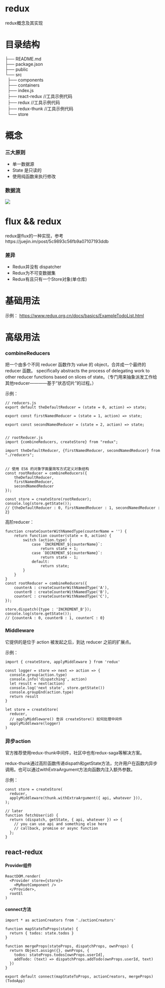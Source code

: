# redux
redux概念及其实现

# 目录结构

├── README.md </br>
├── package.json </br>
├── public </br>
└── src </br>
    &nbsp;&nbsp;├── components </br>
    &nbsp;&nbsp;├── containers </br>
    &nbsp;&nbsp;├── index.js </br>
    &nbsp;&nbsp;├── react-redux //工具示例代码 </br>
    &nbsp;&nbsp;├── redux //工具示例代码 </br>
    &nbsp;&nbsp;├── redux-thunk //工具示例代码 </br>
    &nbsp;&nbsp;└── store </br>

# 概念
### 三大原则
- 单一数据源
- State 是只读的
- 使用纯函数来执行修改
### 数据流
<img src="https://user-gold-cdn.xitu.io/2019/3/24/169ad99e277502d0?imageView2/0/w/1280/h/960/format/webp/ignore-error/1"/>

# flux && redux

redux是flux的一种实现，参考https://juejin.im/post/5c9893c56fb9a07107193ddb

### 差异
- Redux并没有 dispatcher
- Redux为不可变数据集
- Redux有且只有一个Store对象(单仓库)

# 基础用法
示例：
https://www.redux.org.cn/docs/basics/ExampleTodoList.html

# 高级用法

### combineReducers
把一个由多个不同 reducer 函数作为 value 的 object，合并成一个最终的 reducer 函数。
specifically abstracts the process of delegating work to other reducer functions based on slices of state。（专门用来抽象派发工作给其他reducer————基于“状态切片”的过程。）

示例：
``````
// reducers.js
export default theDefaultReducer = (state = 0, action) => state;

export const firstNamedReducer = (state = 1, action) => state;

export const secondNamedReducer = (state = 2, action) => state;


// rootReducer.js
import {combineReducers, createStore} from "redux";

import theDefaultReducer, {firstNamedReducer, secondNamedReducer} from "./reducers";


// 使用 ES6 的对象字面量简写方式定义对象结构
const rootReducer = combineReducers({
    theDefaultReducer,
    firstNamedReducer,
    secondNamedReducer
});

const store = createStore(rootReducer);
console.log(store.getState());
// {theDefaultReducer : 0, firstNamedReducer : 1, secondNamedReducer : 2}
``````

高阶reducer：

``````
function createCounterWithNamedType(counterName = '') {
    return function counter(state = 0, action) {
        switch (action.type) {
            case `INCREMENT_${counterName}`:
                return state + 1;
            case `DECREMENT_${counterName}`:
                return state - 1;
            default:
                return state;
        }
    }
}
const rootReducer = combineReducers({
    counterA : createCounterWithNamedType('A'),
    counterB : createCounterWithNamedType('B'),
    counterC : createCounterWithNamedType('C'),
});

store.dispatch({type : 'INCREMENT_B'});
console.log(store.getState());
// {counterA : 0, counterB : 1, counterC : 0}
``````



### Middleware
它提供的是位于 action 被发起之后，到达 reducer 之前的扩展点。

示例： 
``````
import { createStore, applyMiddleware } from 'redux'

const logger = store => next => action => {
  console.group(action.type)
  console.info('dispatching', action)
  let result = next(action)
  console.log('next state', store.getState())
  console.groupEnd(action.type)
  return result
}

let store = createStore(
  reducer,
  // applyMiddleware() 告诉 createStore() 如何处理中间件
  applyMiddleware(logger)
)

``````

### 异步action
官方推荐使用redux-thunk中间件，社区中也有redux-saga等解决方案。

redux-thunk通过高阶函数传递dispath和getState方法，允许用户在函数内异步调用。也可以通过withExtraArgument方法向函数内注入额外参数。

示例：

``````
const store = createStore(
  reducer,
  applyMiddleware(thunk.withExtraArgument({ api, whatever })),
);

// later
function fetchUser(id) {
  return (dispatch, getState, { api, whatever }) => {
    // you can use api and something else here
    // callback, promise or async function
  };
}
``````

## react-redux

#### Provider组件

``````
ReactDOM.render(
  <Provider store={store}>
    <MyRootComponent />
  </Provider>,
  rootEl
)
``````

#### connect方法

``````
import * as actionCreators from './actionCreators'

function mapStateToProps(state) {
  return { todos: state.todos }
}

function mergeProps(stateProps, dispatchProps, ownProps) {
  return Object.assign({}, ownProps, {
    todos: stateProps.todos[ownProps.userId],
    addTodo: (text) => dispatchProps.addTodo(ownProps.userId, text)
  })
}

export default connect(mapStateToProps, actionCreators, mergeProps)(TodoApp)
``````





